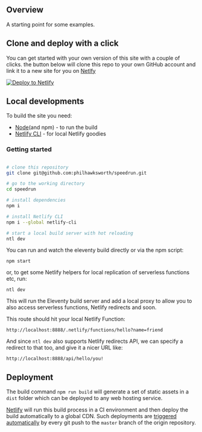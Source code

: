 ## Overview

A starting point for some examples.

## Clone and deploy with a click

You can get started with your own version of this site with a couple of clicks. the button below will clone this repo to your own GitHub account and link it to a new site for you on [Netlfy](https://www.netlify.com?utm_source=github&utm_medium=general-support-pnh&utm_campaign=devex)


[![Deploy to Netlify](https://www.netlify.com/img/deploy/button.svg)](https://app.netlify.com/start/deploy?repository=https://github.com/philhawksworth/speedrun-demo&utm_source=github&utm_medium=general-support-pnh&utm_campaign=devex)


## Local developments

To build the site you need:

- [Node](https://nodejs.org)(and npm) - to run the build
- [Netlify CLI](https://docs.netlify.com/cli/get-started/?utm_source=github&utm_medium=general-support-pnh&utm_campaign=devex) - for local Netlify goodies



### Getting started

```bash

# clone this repository
git clone git@github.com:philhawksworth/speedrun.git

# go to the working directory
cd speedrun

# install dependencies
npm i

# install Netlify CLI
npm i --global netlify-cli

# start a local build server with hot reloading
ntl dev
```

You can run and watch the eleventy build directly or via the npm script:

```
npm start
```

or, to get some Netlify helpers for local replication of serverless functions etc, run:
```
ntl dev
```

This will run the Eleventy build server and add a local proxy to allow you to also access serverless functions, Netlify redirects and soon.

This route should hit your local Netlify Function:

`http://localhost:8888/.netlify/functions/hello?name=friend`

And since `ntl dev` also supports Netlify redirects API, we can specify a redirect to that too, and give it a nicer URL like:

`http://localhost:8888/api/hello/you!`


## Deployment

The build command `npm run build` will generate a set of static assets in a `dist` folder which can be deployed to any web hosting service.

[Netlify](http://www.netlify.com?utm_source=github&utm_medium=general-support-pnh&utm_campaign=devex) will run this build process in a CI environment and then deploy the build automatically to a global CDN. Such deployments are [triggered automatically](https://www.netlify.com/docs/continuous-deployment/?utm_source=github&utm_medium=general-support-pnh&utm_campaign=devex) by every git push to the `master` branch of the origin repository.


